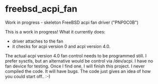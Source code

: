 # freebsd_acpi_fan
Work in progress - skeleton FreeBSD acpi fan driver ("PNP0C0B")

This is a work in progress! What it currently does:

   - driver attaches to the fan
   - it checks for acpi version 0 and acpi version 4.0.

The actual acpi version 4.0 fan control needs to be programmed still.
I prefer sysctls, but an alternative would be control via /dev/acpi.
I have no fan device for testing. Once I find one, I will finish this project. I never compiled the code. It will have bugs.
The code just gives an idea of how you could start off.. :-)
